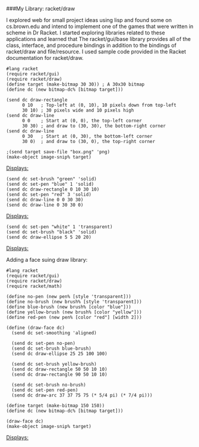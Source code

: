 ###My Library: racket/draw

I explored web for small project ideas using lisp and found some on cs.brown.edu and intend to implement one of the games that were written in scheme in Dr Racket. I started exploring libraries related to these applications and learned that The racket/gui/base library provides all of the class, interface, and procedure bindings in addition to the bindings of racket/draw and file/resource. I used sample code provided in the Racket documentation for  racket/draw.

```
#lang racket
(require racket/gui)
(require racket/draw)
(define target (make-bitmap 30 30)) ; A 30x30 bitmap 
(define dc (new bitmap-dc% [bitmap target])) 

(send dc draw-rectangle 
      0 10   ; Top-left at (0, 10), 10 pixels down from top-left 
      30 10) ; 30 pixels wide and 10 pixels high 
(send dc draw-line 
      0 0    ; Start at (0, 0), the top-left corner 
      30 30) ; and draw to (30, 30), the bottom-right corner 
(send dc draw-line 
      0 30   ; Start at (0, 30), the bottom-left corner 
      30 0)  ; and draw to (30, 0), the top-right corner 

;(send target save-file "box.png" 'png)
(make-object image-snip% target)
```
 [Displays: ](http://weblab.cs.uml.edu/~asuriset/91301/picture1.png)

```
(send dc set-brush "green" 'solid) 
(send dc set-pen "blue" 1 'solid) 
(send dc draw-rectangle 0 10 30 10) 
(send dc set-pen "red" 3 'solid) 
(send dc draw-line 0 0 30 30) 
(send dc draw-line 0 30 30 0)
```
[Displays: ](http://weblab.cs.uml.edu/~asuriset/91301/picture2.png)
 
```
(send dc set-pen "white" 1 'transparent) 
(send dc set-brush "black" 'solid) 
(send dc draw-ellipse 5 5 20 20)
```
[Displays: ](http://weblab.cs.uml.edu/~asuriset/91301/picture3.png)

Adding a face suing draw library:
```
#lang racket
(require racket/gui) 
(require racket/draw) 
(require racket/math) 
  
(define no-pen (new pen% [style 'transparent])) 
(define no-brush (new brush% [style 'transparent])) 
(define blue-brush (new brush% [color "blue"])) 
(define yellow-brush (new brush% [color "yellow"])) 
(define red-pen (new pen% [color "red"] [width 2])) 
  
(define (draw-face dc) 
  (send dc set-smoothing 'aligned) 
  
  (send dc set-pen no-pen) 
  (send dc set-brush blue-brush) 
  (send dc draw-ellipse 25 25 100 100) 
  
  (send dc set-brush yellow-brush) 
  (send dc draw-rectangle 50 50 10 10) 
  (send dc draw-rectangle 90 50 10 10) 
  
  (send dc set-brush no-brush) 
  (send dc set-pen red-pen) 
  (send dc draw-arc 37 37 75 75 (* 5/4 pi) (* 7/4 pi))) 
  
(define target (make-bitmap 150 150)) 
(define dc (new bitmap-dc% [bitmap target])) 
  
(draw-face dc) 
(make-object image-snip% target)
```
[Displays: ](http://weblab.cs.uml.edu/~asuriset/91301/picture4.png)
 





